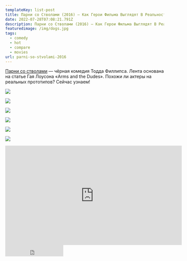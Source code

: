 ```yaml
---
templateKey: list-post
title: Парни со Стволами (2016) — Как Герои Фильма Выглядят В Реальности?
date: 2022-07-28T07:08:21.791Z
description: Парни со Стволами (2016) — Как Герои Фильма Выглядят В Реальности?
featuredimage: /img/dogs.jpg
tags:
  - comedy
  - hot
  - compare
  - movies
url: parni-so-stvolami-2016
---
```

[Парни со стволами](https://youtu.be/a-bVeM8rgUg) — чёрная комедия Тодда Филлипса. Лента основана на статье Гая Лоусона «Arms and the Dudes». Похожи ли актеры на реальных прототипов? Сейчас узнаем!

![](/img/david-packouz.jpg)

![](/img/efraim-diveroli.jpg)

![](/img/heinrich-henri-thomet.jpg)

![](/img/iz.jpg)

![](/img/kosta-trebicka.jpg)

![](/img/ralph-merrill.jpg)

<div class="video-container"><iframe width="560" height="315" src="https://www.youtube.com/embed/a-bVeM8rgUg" title="YouTube video player" frameborder="0" allow="accelerometer; autoplay; clipboard-write; encrypted-media; gyroscope; picture-in-picture" allowfullscreen></iframe></iframe></div>

<iframe src="https://yoomoney.ru/quickpay/button-widget?targets=%D0%9F%D0%BE%D0%B4%D0%B4%D0%B5%D1%80%D0%B6%D0%B0%D1%82%D1%8C%20%D0%B0%D0%B2%D1%82%D0%BE%D1%80%D0%B0!&default-sum=100&button-text=13&yoomoney-payment-type=on&button-size=m&button-color=black&successURL=https%3A%2F%2Fkinogeroi.com%2F&quickpay=small&account=410012994125382&" width="184" height="36" frameborder="0" allowtransparency="true" scrolling="no"></iframe>